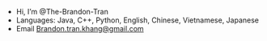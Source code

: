 -  Hi, I’m @The-Brandon-Tran
-  Languages: Java, C++, Python, English, Chinese, Vietnamese, Japanese
-  Email Brandon.tran.khang@gmail.com
